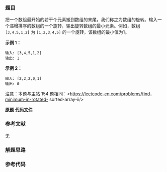 ### 题目
把一个数组最开始的若干个元素搬到数组的末尾，我们称之为数组的旋转。输入一个递增排序的数组的一个旋转，输出旋转数组的最小元素。例如，数组
`[3,4,5,1,2]` 为 `[1,2,3,4,5]` 的一个旋转，该数组的最小值为1。  

**示例 1：**

    
    
    输入: [3,4,5,1,2]
    输出: 1
    

**示例 2：**

    
    
    输入: [2,2,2,0,1]
    输出: 0
    

注意：本题与主站 154 题相同：<https://leetcode-cn.com/problems/find-minimum-in-rotated-
sorted-array-ii/>

 **[原题](https://leetcode-cn.com/problems/xuan-zhuan-shu-zu-de-zui-xiao-shu-zi-lcof/)**    **[代码文件]()**


### 参考文献
无

### 解题思路




### 参考代码

```go


```




